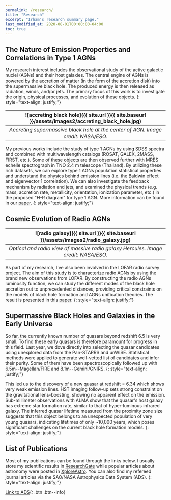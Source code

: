 ```yaml
---
permalink: /research/
title: "Research"
excerpt: "Irham's research summary page."
last_modified_at: 2020-08-01T00:00:00-04:00
toc: true
---
```


## The Nature of Emission Properties and Correlations in Type 1 AGNs

My research interest includes the observational study of the active galactic nuclei (AGNs) and their host galaxies. The central engine of AGNs is powered by the accretion of matter (in the form of the accretion disk) into the supermassive black hole. The produced energy is then released as radiation, winds, and/or jets. The primary focus of this work is to investigate the origin, physical processes, and evolution of these objects.
{: style="text-align: justify;"}

| ![accreting black hole]({{ site.url }}{{ site.baseurl }}/assets/images2/accreting_black_hole.jpg) |
|:--:| 
| *Accreting supermassive black hole at the center of AGN. Image credit: NASA/ESO.* |

My previous works include the study of type 1 AGNs by using SDSS spectra and combined with multiwavelength catalogs (ROSAT, GALEX, 2MASS, FIRST, etc.). Some of these objects are then observed further with MRES echelle spectrograph in TNO 2.4 m telescope (Thailand). By utilizing these rich datasets, we can explore type 1 AGNs population statistical properties and understand the physics behind emission lines (i.e. the Baldwin effect and eigenvector 1 correlation). We can also investigate the feedback mechanism by radiation and jets, and examined the physical trends (e.g. mass, accretion rate, metallicity, orientation, ionization parameter, etc.) in the proposed "H-R diagram" for type 1 AGN. More information can be found in our [paper](https://onlinelibrary.wiley.com/doi/full/10.1002/asna.202013697).
{: style="text-align: justify;"}

## Cosmic Evolution of Radio AGNs

| ![radio galaxy]({{ site.url }}{{ site.baseurl }}/assets/images2/radio_galaxy.jpg) | 
|:--:| 
| *Optical and radio view of massive radio galaxy Hercules. Image credit: NASA/ESO.* |

As part of my research, I've also been involved in the LOFAR radio survey project. The aim of this study is to characterize radio AGNs by using the brand new observations from LOFAR. By constructing the radio AGNs luminosity function, we can study the different modes of the black hole accretion out to unprecedented distances, providing critical constraints on the models of black hole formation and AGNs unification theories. The result is presented in this [paper](https://iopscience.iop.org/article/10.1088/1742-6596/1231/1/012005).
{: style="text-align: justify;"}

## Supermassive Black Holes and Galaxies in the Early Universe

So far, the currently known number of quasars beyond redshift 6.5 is very small. To find these early quasars is therefore paramount for progress in this field. Last year, we dove directly into selecting the quasar candidates using unexplored data from the Pan-STARRS and unWISE. Statistical methods were applied to generate well-vetted list of candidates and infer their purity. Some of them have been spectroscopically followed up with 6.5m--Magellan/FIRE and 8.1m--Gemini/GNIRS. 
{: style="text-align: justify;"}

This led us to the discovery of a new quasar at redshift = 6.34 which shows very weak emission lines. HST imaging follow-up sets strong constraint on the gravitational lens-boosting, showing no apparent effect on the emission. Sub-millimeter observations with ALMA show that the quasar's host galaxy has extreme star formation rate, similar to that of hyper-luminous infrared galaxy. The inferred quasar lifetime measured from the proximity zone size suggests that this object belongs to an unexpected population of very young quasars, indicating lifetimes of only ~10,000 years, which poses significant challenges on the current black hole formation models.
{: style="text-align: justify;"}

## List of Publications

Most of my publications can be found through the links below. I usually store my scientific results in [ResearchGate](https://www.researchgate.net/profile/Irham_Andika/publications) while popular articles about astronomy were posted in [XploreAstro](https://xploreastro.wordpress.com/category/astrophysics/). You can also find my refereed journal articles via the SAO/NASA Astrophysics Data System (ADS).
{: style="text-align: justify;"}

[Link to ADS](https://ui.adsabs.harvard.edu/search/q=orcid%3A0000-0001-6102-9526&sort=date%20desc%2C%20bibcode%20desc&p_=0){: .btn .btn--info}
